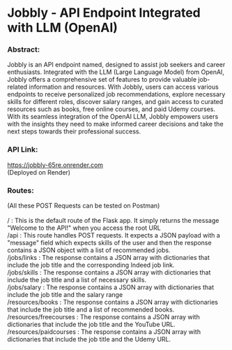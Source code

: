 # Jobbly - API Endpoint Integrated with LLM (OpenAI)
### Abstract: <br>
Jobbly is an API endpoint named, designed to assist job seekers and career enthusiasts. Integrated with the LLM (Large Language Model) from OpenAI, Jobbly offers a comprehensive set of features to provide valuable job-related information and resources. With Jobbly, users can access various endpoints to receive personalized job recommendations, explore necessary skills for different roles, discover salary ranges, and gain access to curated resources such as books, free online courses, and paid Udemy courses. With its seamless integration of the OpenAI LLM, Jobbly empowers users with the insights they need to make informed career decisions and take the next steps towards their professional success.
### API Link:
https://jobbly-65re.onrender.com <br> (Deployed on Render)
### Routes: <br>
(All these POST Requests can be tested on Postman) <br><br>
/ : This is the default route of the Flask app. It simply returns the message "Welcome to the API!" when you access the root URL<br>
/api : This route handles POST requests. It expects a JSON payload with a "message" field which expects skills of the user and then the response contains a JSON object with a list of recommended jobs.<br>
/jobs/links : The response contains a JSON array with dictionaries that include the job title and the corresponding Indeed job link.<br>
/jobs/skills : The response contains a JSON array with dictionaries that include the job title and a list of necessary skills.<br>
/jobs/salary : The response contains a JSON array with dictionaries that include the job title and the salary range<br>
/resources/books : The response contains a JSON array with dictionaries that include the job title and a list of recommended books.<br>
/resources/freecourses : The response contains a JSON array with dictionaries that include the job title and the YouTube URL.<br>
/resources/paidcourses : The response contains a JSON array with dictionaries that include the job title and the Udemy URL.<br>
